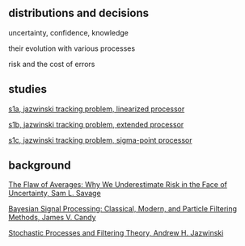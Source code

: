 
## distributions and decisions

uncertainty, confidence, knowledge

their evolution with various processes

risk and the cost of errors

## studies

[s1a, jazwinski tracking problem, linearized processor](./s1a.py)

[s1b, jazwinski tracking problem, extended processor](./s1b.py)

[s1c, jazwinski tracking problem, sigma-point processor](./s1c.py)

## background

[The Flaw of Averages: Why We Underestimate Risk in the Face of Uncertainty, Sam L. Savage](http://a.co/cDDBO9p)

[Bayesian Signal Processing: Classical, Modern, and Particle Filtering Methods, James V. Candy](http://a.co/gp4upXd)

[Stochastic Processes and Filtering Theory, Andrew H. Jazwinski](http://a.co/3QuMFkh)


